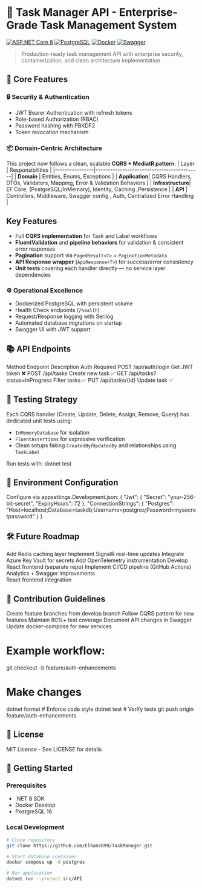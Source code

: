 # 🚀 Task Manager API - Enterprise-Grade Task Management System

[![ASP.NET Core 8](https://img.shields.io/badge/.NET-8.0-512BD4?logo=dotnet)](https://dotnet.microsoft.com)
[![PostgreSQL](https://img.shields.io/badge/PostgreSQL-16-4169E1?logo=postgresql)](https://www.postgresql.org)
[![Docker](https://img.shields.io/badge/Docker-2.0-2496ED?logo=docker)](https://www.docker.com)
[![Swagger](https://img.shields.io/badge/Swagger-3.0-85EA2D?logo=swagger)](https://swagger.io)

> Production-ready task management API with enterprise security, containerization, and clean architecture implementation

## 🌟 Core Features

### 🔒 Security & Authentication
- JWT Bearer Authentication with refresh tokens
- Role-based Authorization (RBAC)
- Password hashing with PBKDF2
- Token revocation mechanism

### 📦 Domain-Centric Architecture
This project now follows a clean, scalable **CQRS + MediatR pattern**:
| Layer          | Responsibilities                          |
|----------------|-------------------------------------------|
| **Domain**     | Entities, Enums, Exceptions   |
| **Application**| CQRS Handlers, DTOs, Validators, Mapping, Error & Validation Behaviors |
| **Infrastructure**| EF Core, (PostgreSQL/InMemory), Identity, Caching ,Persistence  |
| **API**        | Controllers, Middleware, Swagger config , Auth, Centralized Error Handling  |


##  Key Features
- Full **CQRS implementation** for Task and Label workflows  
- **FluentValidation** and **pipeline behaviors** for validation & consistent error responses  
- **Pagination** support via `PagedResult<T>` + `PaginationMetadata`  
- **API Response wrapper** (`ApiResponse<T>`) for success/error consistency  
- **Unit tests** covering each handler directly — no service layer dependencies

### ⚙️ Operational Excellence
- Dockerized PostgreSQL with persistent volume
- Health Check endpoints (`/health`)
- Request/Response logging with Serilog
- Automated database migrations on startup
- Swagger UI with JWT support

## 📚 API Endpoints
Method	Endpoint	Description	Auth Required
POST	/api/auth/login	Get JWT token	❌
POST	/api/tasks	Create new task	✅
GET	/api/tasks?status=InProgress	Filter tasks	✅
PUT	/api/tasks/{id}	Update task	✅

## 🧪 Testing Strategy
Each CQRS handler (Create, Update, Delete, Assign, Remove, Query) has dedicated unit tests using:
- `InMemoryDatabase` for isolation  
- `FluentAssertions` for expressive verification  
- Clean setups faking `CreatedBy`/`UpdatedBy` and relationships using `TaskLabel`
    
Run tests with:
    dotnet test

## 🔧 Environment Configuration
Configure via appsettings.Development.json:
{
  "Jwt": {
    "Secret": "your-256-bit-secret",
    "ExpiryHours": 72
  },
  "ConnectionStrings": {
    "Postgres": "Host=localhost;Database=taskdb;Username=postgres;Password=mysecretpassword"
  }
}

## 🛠 Future Roadmap
Add Redis caching layer
Implement SignalR real-time updates
Integrate Azure Key Vault for secrets
Add OpenTelemetry instrumentation
Develop React frontend (separate repo)
Implement CI/CD pipeline (GitHub Actions)
Analytics + Swagger improvements  
React frontend integration 

## 🤝 Contribution Guidelines
Create feature branches from develop branch
Follow CQRS pattern for new features
Maintain 80%+ test coverage
Document API changes in Swagger
Update docker-compose for new services

# Example workflow:
git checkout -b feature/auth-enhancements
# Make changes
dotnet format # Enforce code style
dotnet test   # Verify tests
git push origin feature/auth-enhancements

## 📜 License
MIT License - See LICENSE for details

## 🚀 Getting Started

### Prerequisites
- .NET 8 SDK
- Docker Desktop
- PostgreSQL 16

### Local Development
```bash
# Clone repository
git clone https://github.com/Elham7899/TaskManager.git

# Start database container
docker compose up -d postgres

# Run application
dotnet run --project src/API
